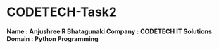 # CODETECH-Task2
**Name : Anjushree R Bhatagunaki
Company : CODETECH IT Solutions
Domain : Python Programming**
